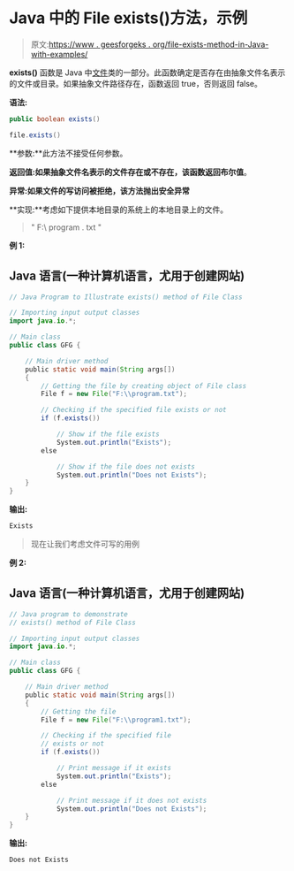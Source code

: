 # Java 中的 File exists()方法，示例

> 原文:[https://www . geesforgeks . org/file-exists-method-in-Java-with-examples/](https://www.geeksforgeeks.org/file-exists-method-in-java-with-examples/)

**exists()** 函数是 Java 中[文件](https://www.geeksforgeeks.org/file-class-in-java/)类的一部分。此函数确定是否存在由抽象文件名表示的文件或目录。如果抽象文件路径存在，函数返回 true，否则返回 false。

**语法:**

```java
public boolean exists()
```

```java
file.exists()
```

**参数:**此方法不接受任何参数。

**返回值:**如果抽象文件名表示的文件存在或不存在，该函数返回**布尔值**。

**异常:**如果文件的写访问被拒绝，该方法抛出**安全异常**

**实现:**考虑如下提供本地目录的系统上的本地目录上的文件。

> " F:\ program . txt "

**例 1:**

## Java 语言(一种计算机语言，尤用于创建网站)

```java
// Java Program to Illustrate exists() method of File Class

// Importing input output classes
import java.io.*;

// Main class
public class GFG {

    // Main driver method
    public static void main(String args[])
    {
        // Getting the file by creating object of File class
        File f = new File("F:\\program.txt");

        // Checking if the specified file exists or not
        if (f.exists())

            // Show if the file exists
            System.out.println("Exists");
        else

            // Show if the file does not exists
            System.out.println("Does not Exists");
    }
}
```

**输出:**

```java
Exists
```

> 现在让我们考虑文件可写的用例

**例 2:**

## Java 语言(一种计算机语言，尤用于创建网站)

```java
// Java program to demonstrate
// exists() method of File Class

// Importing input output classes
import java.io.*;

// Main class
public class GFG {

    // Main driver method
    public static void main(String args[])
    {
        // Getting the file
        File f = new File("F:\\program1.txt");

        // Checking if the specified file
        // exists or not
        if (f.exists())

            // Print message if it exists
            System.out.println("Exists");
        else

            // Print message if it does not exists
            System.out.println("Does not Exists");
    }
}
```

**输出:**

```java
Does not Exists
```